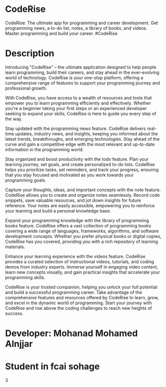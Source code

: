 # CodeRise
 CodeRise: The ultimate app for programming and career development. Get programming news, a to-do list, notes, a library of books, and videos. Master programming and build your career. #CodeRise


# Description

Introducing "CodeRise" – the ultimate application designed to help people learn programming, build their careers, and stay ahead in the ever-evolving world of technology. CodeRise is your one-stop platform, offering a comprehensive range of features to support your programming journey and professional growth.

With CodeRise, you have access to a wealth of resources and tools that empower you to learn programming efficiently and effectively. Whether you're a beginner taking your first steps or an experienced developer seeking to expand your skills, CodeRise is here to guide you every step of the way.

Stay updated with the programming news feature. CodeRise delivers real-time updates, industry news, and insights, keeping you informed about the latest trends, breakthroughs, and emerging technologies. Stay ahead of the curve and gain a competitive edge with the most relevant and up-to-date information in the programming world.

Stay organized and boost productivity with the todo feature. Plan your learning journey, set goals, and create personalized to-do lists. CodeRise helps you prioritize tasks, set reminders, and track your progress, ensuring that you stay focused and motivated as you work towards your programming goals.

Capture your thoughts, ideas, and important concepts with the note feature. CodeRise allows you to create and organize notes seamlessly. Record code snippets, save valuable resources, and jot down insights for future reference. Your notes are easily accessible, empowering you to reinforce your learning and build a personal knowledge base.

Expand your programming knowledge with the library of programming books feature. CodeRise offers a vast collection of programming books covering a wide range of languages, frameworks, algorithms, and software development concepts. Whether you prefer physical books or digital copies, CodeRise has you covered, providing you with a rich repository of learning materials.

Enhance your learning experience with the videos feature. CodeRise provides a curated selection of instructional videos, tutorials, and coding demos from industry experts. Immerse yourself in engaging video content, learn new concepts visually, and gain practical insights that accelerate your programming skills.

CodeRise is your trusted companion, helping you unlock your full potential and build a successful programming career. Take advantage of the comprehensive features and resources offered by CodeRise to learn, grow, and excel in the dynamic world of programming. Start your journey with CodeRise and rise above the coding challenges to reach new heights of success.


# Developer: Mohanad Mohamed Alnjjar 
# Student in fcai sohage

3
